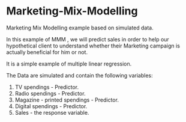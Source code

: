 # Marketing-Mix-Modelling
Marketing Mix Modelling example based on simulated data.

In this example of MMM , we will predict sales in order to help our hypothetical client to understand whether their Marketing campaign is actually beneficial for him or not.

It is a simple example of multiple linear regression.

The Data are simulated and contain the following variables:

1) TV spendings - Predictor.
2) Radio spendings - Predictor.
3) Magazine - printed spendings - Predictor.
4) Digital spendings - Predictor.
5) Sales - the response variable.






